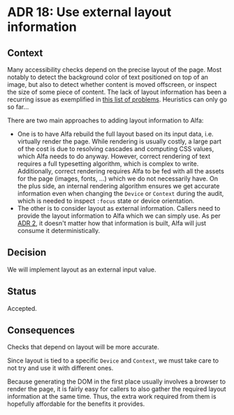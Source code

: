 # ADR 18: Use external layout information

## Context

Many accessibility checks depend on the precise layout of the page. Most notably to detect the background color of text positioned on top of an image, but also to detect whether content is moved offscreen, or inspect the size of some piece of content. The lack of layout information has been a recurring issue as exemplified in [this list of problems](https://github.com/Siteimprove/alfa/issues/1256). Heuristics can only go so far…

There are two main approaches to adding layout information to Alfa:
* One is to have Alfa rebuild the full layout based on its input data, i.e. virtually render the page. While rendering is usually costly, a large part of the cost is due to resolving cascades and computing CSS values, which Alfa needs to do anyway. However, correct rendering of text requires a full typesetting algorithm, which is complex to write. Additionally, correct rendering requires Alfa to be fed with all the assets for the page (images, fonts, …) which we do not necessarily have. On the plus side, an internal rendering algorithm ensures we get accurate information even when changing the `Device` or `Context` during the audit, which is needed to inspect `:focus` state or device orientation.
* The other is to consider layout as external information. Callers need to provide the layout information to Alfa which we can simply use. As per [ADR 2](./adr-002.md), it doesn't matter how that information is built, Alfa will just consume it deterministically.

## Decision

We will implement layout as an external input value.

## Status

Accepted.

## Consequences

Checks that depend on layout will be more accurate.

Since layout is tied to a specific `Device` and `Context`, we must take care to not try and use it with different ones.

Because generating the DOM in the first place usually involves a browser to render the page, it is fairly easy for callers to also gather the required layout information at the same time. Thus, the extra work required from them is hopefully affordable for the benefits it provides.

